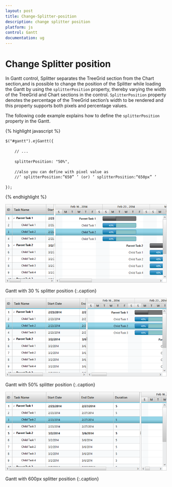 ```yaml
---
layout: post
title: Change-Splitter-position
description: change splitter position
platform: js
control: Gantt
documentation: ug
---
```


# Change Splitter position

In Gantt control, Splitter separates the TreeGrid section from the Chart section,and is possible to change the position of the Splitter while loading the Gantt by using the `splitterPosition` property, thereby varying the width of the TreeGrid and Chart sections in the control.  `SplitterPosition` property denotes the percentage of the TreeGrid section’s width to be rendered and this property supports both pixels and percentage values.

The following code example explains how to define the `splitterPosition` property in the Gantt.

{% highlight javascript %}

    $("#gantt").ejGantt({

        // ...     

        splitterPosition: "50%",

        //also you can define with pixel value as 
        //‘ splitterPosition:”650” ’ (or) ‘ splitterPosition:“650px” ’

    });

{% endhighlight %}

![](/js/Gantt/How-to/Change-Splitter-position_images/Change-Splitter-position_img2.png)

Gantt with 30 % splitter position
{:.caption}

![](/js/Gantt/How-to/Change-Splitter-position_images/Change-Splitter-position_img3.png)

Gantt with 50% splitter position
{:.caption}

![](/js/Gantt/How-to/Change-Splitter-position_images/Change-Splitter-position_img4.png)

Gantt with 600px splitter position
{:.caption}

